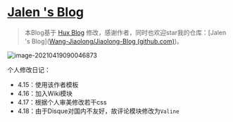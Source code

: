 [Jalen 's Blog](https://blog.jiaolong.space/)
================================

> 本Blog基于 [Hux Blog](https://huangxuan.me/) 修改，感谢作者，同时也欢迎star我的仓库：[Jalen 's Blog]([Wang-Jiaolong/Jiaolong-Blog (github.com)](https://github.com/Wang-Jiaolong/Jiaolong-Blog))。

![image-20210419090046873](https://i.loli.net/2021/04/19/hqpxOHPKQjfgmCR.png)





个人修改日记：

- 4.15：使用该作者模板
- 4.16：加入Wiki模块
- 4.17：根据个人审美修改若干css
- 4.18：由于Disque对国内不友好，故评论模块修改为`Valine`
